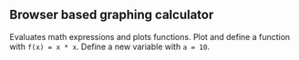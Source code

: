 ## Browser based graphing calculator

Evaluates math expressions and plots functions. Plot and define a function with `f(x) = x * x`. Define a new variable with `a = 10`.
